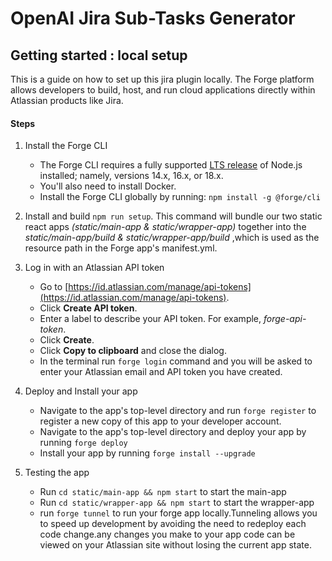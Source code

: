 # OpenAI Jira Sub-Tasks Generator

## Getting started : local setup

This is a guide on how to set up this jira plugin locally. The Forge platform allows developers to build, host, and run cloud applications directly within Atlassian products like Jira.

#### Steps

1. Install the Forge CLI

   - The Forge CLI requires a fully supported [LTS release](https://nodejs.org/en/about/releases/) of Node.js installed; namely, versions 14.x, 16.x, or 18.x.
   - You'll also need to install Docker.
   - Install the Forge CLI globally by running:
     `npm install -g @forge/cli`

2. Install and build
   `npm run setup`. This command will bundle our two static react apps _(static/main-app & static/wrapper-app)_ together into the _static/main-app/build & static/wrapper-app/build_ ,which is used as the resource path in the Forge app's manifest.yml.

3. Log in with an Atlassian API token
   - Go to [https://id.atlassian.com/manage/api-tokens](https://id.atlassian.com/manage/api-tokens).
   - Click **Create API token**.
   - Enter a label to describe your API token. For example, _forge-api-token_.
   - Click **Create**.
   - Click **Copy to clipboard** and close the dialog.
   - In the terminal run `forge login` command and you will be asked to enter your Atlassian email and API token you have created.
4. Deploy and Install your app

   - Navigate to the app's top-level directory and run `forge register` to register a new copy of this app to your developer account.
   - Navigate to the app's top-level directory and deploy your app by running `forge deploy`
   - Install your app by running `forge install --upgrade`

5. Testing the app
   - Run `cd static/main-app && npm start` to start the main-app
   - Run `cd static/wrapper-app && npm start` to start the wrapper-app
   - run `forge tunnel` to run your forge app locally.Tunneling allows you to speed up development by avoiding the need to redeploy each code change.any changes you make to your app code can be viewed on your Atlassian site without losing the current app state.

